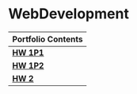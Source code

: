 # WebDevelopment

| **Portfolio Contents** |
| ------------- |
| [**HW 1P1**](CSC342/Homework1/Part1/landing.html) |
| [**HW 1P2**](CSC342/Homework1/Part2/dashboard.html) |
| [**HW 2**](CSC342/Homework2/index.html) |
